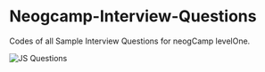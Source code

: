 # Neogcamp-Interview-Questions

Codes of all Sample Interview Questions for neogCamp levelOne.

![JS Questions](https://repository-images.githubusercontent.com/191529732/60b55880-bd67-11ea-9b27-34ffd8496e21)

